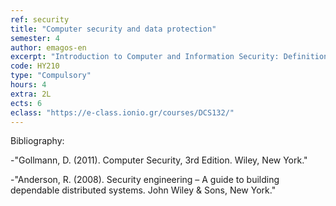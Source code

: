 ```yaml
---
ref: security
title: "Computer security and data protection"
semester: 4
author: emagos-en
excerpt: "Introduction to Computer and Information Security: Definitions, Threats, Vulnerabilities, Risks. Logical Access Control: User AUthentication (Passwords, Challenge-Response, One-time Passwords). Access Control Policies, Authorization Models (MAC, DAC, RBAC), Operating System Security. Computer Malware: Viruses, Trojans, Worms, Bots and Botnets, Rootkits, Propagation Techniques. Internet and Web Security, TCP/IP Security, Cryptographic Techniques and Systems for Secure Communications, authenticated key establishments. Network Firewalls."
code: ΗΥ210
type: "Compulsory"
hours: 4
extra: 2L
ects: 6
eclass: "https://e-class.ionio.gr/courses/DCS132/"
---
```




Bibliography: 

-"Gollmann, D. (2011). Computer Security, 3rd Edition. Wiley, New York."

-"Anderson, R. (2008). Security engineering – A guide to building dependable distributed systems. John Wiley & Sons, New York."
  
  

